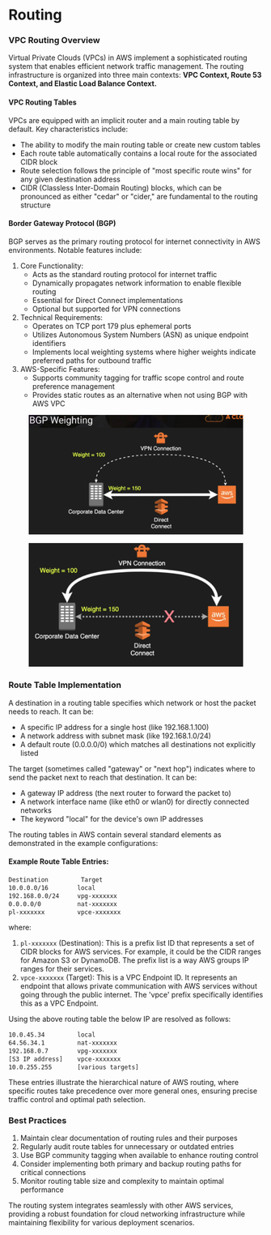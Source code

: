 # Routing

### VPC Routing Overview

Virtual Private Clouds (VPCs) in AWS implement a sophisticated routing system that enables efficient network traffic management. The routing infrastructure is organized into three main contexts: **VPC Context, Route 53 Context, and Elastic Load Balance Context.**

#### VPC Routing Tables

VPCs are equipped with an implicit router and a main routing table by default. Key characteristics include:

* The ability to modify the main routing table or create new custom tables
* Each route table automatically contains a local route for the associated CIDR block
* Route selection follows the principle of "most specific route wins" for any given destination address
* CIDR (Classless Inter-Domain Routing) blocks, which can be pronounced as either "cedar" or "cider," are fundamental to the routing structure



#### Border Gateway Protocol (BGP)

BGP serves as the primary routing protocol for internet connectivity in AWS environments. Notable features include:

1. Core Functionality:
   * Acts as the standard routing protocol for internet traffic
   * Dynamically propagates network information to enable flexible routing
   * Essential for Direct Connect implementations
   * Optional but supported for VPN connections
2. Technical Requirements:
   * Operates on TCP port 179 plus ephemeral ports
   * Utilizes Autonomous System Numbers (ASN) as unique endpoint identifiers
   * Implements local weighting systems where higher weights indicate preferred paths for outbound traffic
3. AWS-Specific Features:
   * Supports community tagging for traffic scope control and route preference management
   * Provides static routes as an alternative when not using BGP with AWS VPC

<figure><img src="../../../../.gitbook/assets/image (97).png" alt=""><figcaption></figcaption></figure>

<figure><img src="../../../../.gitbook/assets/image (98).png" alt=""><figcaption></figcaption></figure>

### Route Table Implementation



A destination in a routing table specifies which network or host the packet needs to reach. It can be:

* A specific IP address for a single host (like 192.168.1.100)
* A network address with subnet mask (like 192.168.1.0/24)
* A default route (0.0.0.0/0) which matches all destinations not explicitly listed

The target (sometimes called "gateway" or "next hop") indicates where to send the packet next to reach that destination. It can be:

* A gateway IP address (the next router to forward the packet to)
* A network interface name (like eth0 or wlan0) for directly connected networks
* The keyword "local" for the device's own IP addresses

The routing tables in AWS contain several standard elements as demonstrated in the example configurations:

#### Example Route Table Entries:

```
Destination         Target
10.0.0.0/16        local
192.168.0.0/24     vpg-xxxxxxx
0.0.0.0/0          nat-xxxxxxx
pl-xxxxxxx         vpce-xxxxxxx
```

where:

1. `pl-xxxxxxx` (Destination): This is a prefix list ID that represents a set of CIDR blocks for AWS services. For example, it could be the CIDR ranges for Amazon S3 or DynamoDB. The prefix list is a way AWS groups IP ranges for their services.
2. `vpce-xxxxxxx` (Target): This is a VPC Endpoint ID. It represents an endpoint that allows private communication with AWS services without going through the public internet. The 'vpce' prefix specifically identifies this as a VPC Endpoint.

Using the above routing table the below IP are resolved as follows:

```
10.0.45.34         local
64.56.34.1         nat-xxxxxxx
192.168.0.7        vpg-xxxxxxx
[S3 IP address]    vpce-xxxxxxx
10.0.255.255       [various targets]
```

These entries illustrate the hierarchical nature of AWS routing, where specific routes take precedence over more general ones, ensuring precise traffic control and optimal path selection.





### Best Practices

1. Maintain clear documentation of routing rules and their purposes
2. Regularly audit route tables for unnecessary or outdated entries
3. Use BGP community tagging when available to enhance routing control
4. Consider implementing both primary and backup routing paths for critical connections
5. Monitor routing table size and complexity to maintain optimal performance

The routing system integrates seamlessly with other AWS services, providing a robust foundation for cloud networking infrastructure while maintaining flexibility for various deployment scenarios.

